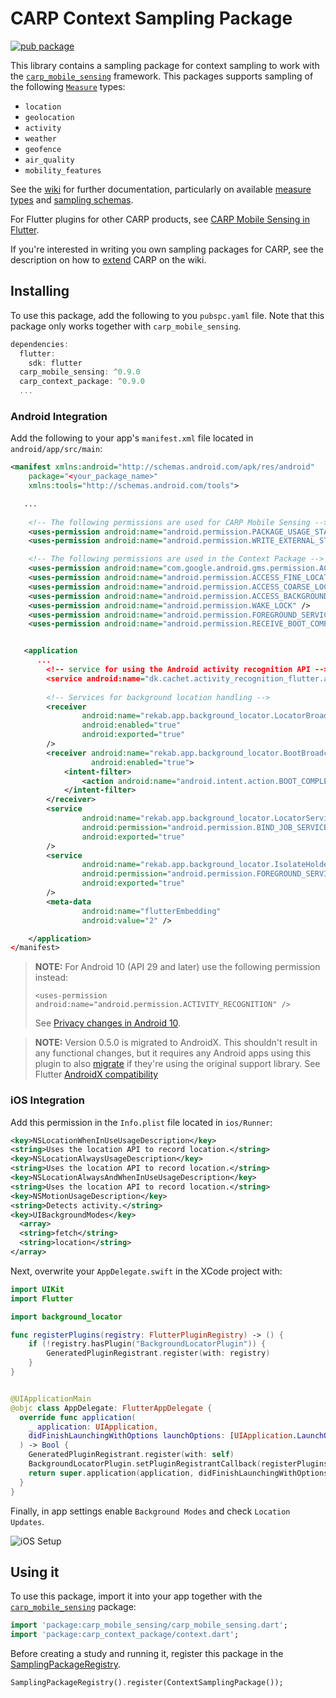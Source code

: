 # CARP Context Sampling Package

[![pub package](https://img.shields.io/pub/v/carp_context_package.svg)](https://pub.dartlang.org/packages/carp_context_package)

This library contains a sampling package for context sampling to work with 
the [`carp_mobile_sensing`](https://pub.dartlang.org/packages/carp_mobile_sensing) framework.
This packages supports sampling of the following [`Measure`](https://pub.dartlang.org/documentation/carp_mobile_sensing/latest/domain/Measure-class.html) types:

* `location`
* `geolocation`
* `activity`
* `weather`
* `geofence`
* `air_quality`
* `mobility_features`

See the [wiki]() for further documentation, particularly on available [measure types](https://github.com/cph-cachet/carp.sensing-flutter/wiki/A.-Measure-Types)
and [sampling schemas](https://github.com/cph-cachet/carp.sensing-flutter/wiki/D.-Sampling-Schemas).

For Flutter plugins for other CARP products, see [CARP Mobile Sensing in Flutter](https://github.com/cph-cachet/carp.sensing-flutter/blob/master/README.md).

If you're interested in writing you own sampling packages for CARP, see the description on
how to [extend](https://github.com/cph-cachet/carp.sensing-flutter/wiki/4.-Extending-CARP-Mobile-Sensing) CARP on the wiki.

## Installing

To use this package, add the following to you `pubspc.yaml` file. Note that
this package only works together with `carp_mobile_sensing`.

`````dart
dependencies:
  flutter:
    sdk: flutter
  carp_mobile_sensing: ^0.9.0
  carp_context_package: ^0.9.0
  ...
`````

### Android Integration

Add the following to your app's `manifest.xml` file located in `android/app/src/main`:

````xml
<manifest xmlns:android="http://schemas.android.com/apk/res/android"
    package="<your_package_name>"
    xmlns:tools="http://schemas.android.com/tools">

   ...
   
    <!-- The following permissions are used for CARP Mobile Sensing -->
    <uses-permission android:name="android.permission.PACKAGE_USAGE_STATS" tools:ignore="ProtectedPermissions"/>
    <uses-permission android:name="android.permission.WRITE_EXTERNAL_STORAGE"/>

    <!-- The following permissions are used in the Context Package -->
    <uses-permission android:name="com.google.android.gms.permission.ACTIVITY_RECOGNITION" />
    <uses-permission android:name="android.permission.ACCESS_FINE_LOCATION" />
    <uses-permission android:name="android.permission.ACCESS_COARSE_LOCATION" />
    <uses-permission android:name="android.permission.ACCESS_BACKGROUND_LOCATION" />
    <uses-permission android:name="android.permission.WAKE_LOCK" />
    <uses-permission android:name="android.permission.FOREGROUND_SERVICE" />
    <uses-permission android:name="android.permission.RECEIVE_BOOT_COMPLETED"/>


   <application
      ...
        <!-- service for using the Android activity recognition API -->
        <service android:name="dk.cachet.activity_recognition_flutter.activity.ActivityRecognizedService" />
        
        <!-- Services for background location handling -->
        <receiver
                android:name="rekab.app.background_locator.LocatorBroadcastReceiver"
                android:enabled="true"
                android:exported="true"
        />
        <receiver android:name="rekab.app.background_locator.BootBroadcastReceiver"
                  android:enabled="true">
            <intent-filter>
                <action android:name="android.intent.action.BOOT_COMPLETED"/>
            </intent-filter>
        </receiver>
        <service
                android:name="rekab.app.background_locator.LocatorService"
                android:permission="android.permission.BIND_JOB_SERVICE"
                android:exported="true"
        />
        <service
                android:name="rekab.app.background_locator.IsolateHolderService"
                android:permission="android.permission.FOREGROUND_SERVICE"
                android:exported="true"
        />
        <meta-data
                android:name="flutterEmbedding"
                android:value="2" />

    </application>
</manifest>
````

> **NOTE:** For Android 10 (API 29 and later) use the following permission instead:
>
> `<uses-permission android:name="android.permission.ACTIVITY_RECOGNITION" />`
>
> See [Privacy changes in Android 10](https://developer.android.com/about/versions/10/privacy/changes#physical-activity-recognition).

> **NOTE:** Version 0.5.0 is migrated to AndroidX. This shouldn't result in any functional changes, but it requires any Android apps using this plugin to also 
[migrate](https://developer.android.com/jetpack/androidx/migrate) if they're using the original support library. 
See Flutter [AndroidX compatibility](https://flutter.dev/docs/development/packages-and-plugins/androidx-compatibility)



### iOS Integration

Add this permission in the `Info.plist` file located in `ios/Runner`:


```xml
<key>NSLocationWhenInUseUsageDescription</key>
<string>Uses the location API to record location.</string>
<key>NSLocationAlwaysUsageDescription</key>
<string>Uses the location API to record location.</string>
<key>NSLocationAlwaysAndWhenInUseUsageDescription</key>
<string>Uses the location API to record location.</string>
<key>NSMotionUsageDescription</key>
<string>Detects activity.</string>
<key>UIBackgroundModes</key>
  <array>
  <string>fetch</string>
  <string>location</string>
</array>
```

Next, overwrite your `AppDelegate.swift` in the XCode project with:

```swift
import UIKit
import Flutter

import background_locator

func registerPlugins(registry: FlutterPluginRegistry) -> () {
    if (!registry.hasPlugin("BackgroundLocatorPlugin")) {
        GeneratedPluginRegistrant.register(with: registry)
    }
}


@UIApplicationMain
@objc class AppDelegate: FlutterAppDelegate {
  override func application(
    _ application: UIApplication,
    didFinishLaunchingWithOptions launchOptions: [UIApplication.LaunchOptionsKey: Any]?
  ) -> Bool {
    GeneratedPluginRegistrant.register(with: self)
    BackgroundLocatorPlugin.setPluginRegistrantCallback(registerPlugins)
    return super.application(application, didFinishLaunchingWithOptions: launchOptions)
  }
}
```

Finally, in app settings enable `Background Modes` and check `Location Updates`.

![iOS Setup](https://raw.githubusercontent.com/wiki/rekab-app/background_locator/images/background_location_update.png)

## Using it

To use this package, import it into your app together with the
[`carp_mobile_sensing`](https://pub.dartlang.org/packages/carp_mobile_sensing) package:

`````dart
import 'package:carp_mobile_sensing/carp_mobile_sensing.dart';
import 'package:carp_context_package/context.dart';
`````

Before creating a study and running it, register this package in the 
[SamplingPackageRegistry](https://pub.dev/documentation/carp_mobile_sensing/latest/runtime/SamplingPackageRegistry-class.html).

`````dart
SamplingPackageRegistry().register(ContextSamplingPackage());
`````
